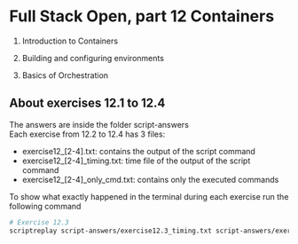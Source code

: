 # Full Stack Open, part 12 Containers

1. Introduction to Containers

2. Building and configuring environments

3. Basics of Orchestration

## About exercises 12.1 to 12.4

The answers are inside the folder script-answers </br>
Each exercise from 12.2 to 12.4 has 3 files:

- exercise12_[2-4].txt: contains the output of the script command
- exercise12_[2-4]_timing.txt: time file of the output of the script command
- exercise12_[2-4]_only_cmd.txt: contains only the executed commands

To show what exactly happened in the terminal during each exercise run the following command

```bash
# Exercise 12.3
scriptreplay script-answers/exercise12.3_timing.txt script-answers/exercise12.3.txt -m 0.2
```
